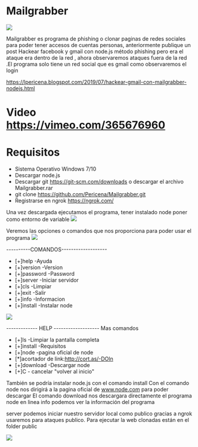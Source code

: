 # Mailgrabber
[![](https://1.bp.blogspot.com/-sGLXibSMmmU/XRa5p1u1wrI/AAAAAAAAQco/J4AnXsMFgssA0Vn7p22eqIKWdMsC-_PSQCLcBGAs/s1600/Screenshot_187.png)](https://lpericena.blogspot.com/)

Mailgrabber es programa de phishing o clonar paginas de redes sociales para poder tener accesos de cuentas personas, anteriormente publique un post Hackear facebook y gmail con node.js método phishing  pero era el ataque era dentro de la red , ahora observaremos ataques fuera de la red .El programa solo tiene un red social que es gmail como observaremos el login



https://lpericena.blogspot.com/2019/07/hackear-gmail-con-mailgrabber-nodejs.html

# Video https://vimeo.com/365676960

# Requisitos

- Sistema Operativo Windows 7/10
- Descargar node.js
- Descargar git https://git-scm.com/downloads o descargar el archivo Mailgrabber.rar
- git clone https://github.com/Pericena/Mailgrabber.git
- Registrarse en ngrok https://ngrok.com/


Una vez descargada ejecutamos el programa, tener instalado node poner como entorno de variable
[![](https://1.bp.blogspot.com/-evgAHaQ48VA/XSQLGjxfvbI/AAAAAAAAQlo/L0czXtZzWNIS-2PFINhttrlRJr_cmksQACLcBGAs/s1600/Screenshot_1.png)](https://lpericena.blogspot.com/)

Veremos las opciones o comandos que nos proporciona para poder usar el programa 
[![](https://1.bp.blogspot.com/-VGUhOJR5uRs/XSQLGxy2WcI/AAAAAAAAQls/rl1WrSujofI5MhF02_tm5SAm4fjgLhPxQCLcBGAs/s1600/Screenshot_3.png)](https://lpericena.blogspot.com/)


----------COMANDOS------------------- 
- [+]help -Ayuda 
- [+]version -Version 
- [+]password -Password 
- [+]server -Iniciar servidor 
- [+]cls -Limpiar 
- [+]exit -Salir 
- [+]info -Informacion 
- [+]install -Instalar node

[![](https://1.bp.blogspot.com/-VyEFleR2lm0/XSQLHKiu4iI/AAAAAAAAQlw/7sfXNtSTPYomj2gU2rsI71gVimeeezMKwCLcBGAs/s1600/Screenshot_2.png)](https://lpericena.blogspot.com/)


------------- HELP -------------------
Mas comandos 
- [+]ls -Limpiar la pantalla completa 
- [+]install -Requisitos 
- [+]node -pagina oficial de node 
- [*]acortador de link:http://cort.as/-DOln 
- [+]download -Descargar node 
- [+]C - cancelar "volver al inicio" 

También se podría instalar node.js con el comando install 
Con el comando node nos dirigirá a la pagina oficial de www.node.com para poder descargar 
El comando download nos descargara directamente el programa node en linea 
info podemos ver la información del programa

server podemos iniciar nuestro servidor local como publico gracias a ngrok usaremos para ataques publico. Para ejecutar la web clonadas están en el folder public

[![](https://1.bp.blogspot.com/-IXIYptuwPy8/XSQLJrnHhLI/AAAAAAAAQmA/STbsmKkBhFIJExdd4JQnEjZZvnR8_AcJQCLcBGAs/s1600/Screenshot_7.png)](https://lpericena.blogspot.com/)
